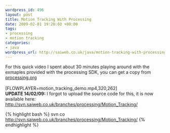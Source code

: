 ```yaml
--- 
wordpress_id: 496
layout: post
title: Motion Tracking With Processing
date: 2009-02-01 19:20:03 +00:00
tags: 
- processing
- motion tracking
categories: 
- java
wordpress_url: http://saiweb.co.uk/java/motion-tracking-with-processing
---
```

For this quick video I spent about 30 minutes playing around with the exmaples provided with the processing SDK, you can get a copy from <a href="http://processing.org">processing.org</a><br /><br />[FLOWPLAYER=motion_tracking_demo.mp4,320,262]<br />
<strong>
UPDATE 14/02/09:</strong> I forgot to upload the source code for this, it is now available here: <a href="http://svn.saiweb.co.uk/branches/processing/Motion_Tracking/">http://svn.saiweb.co.uk/branches/processing/Motion_Tracking/</a>

{% highlight bash %}
svn co http://svn.saiweb.co.uk/branches/processing/Motion_Tracking/
{% endhighlight %}
